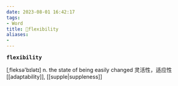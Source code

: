 ```yaml
---
date: 2023-08-01 16:42:17
tags: 
- Word
title: 📖flexibility
aliases: 
- 
---
```


<pre><strong>flexibility</strong></pre>

[ˌfleksə'bɪlətɪ]
n. the state of being easily changed 灵活性，适应性
[[adaptability]], [[supple|suppleness]]
